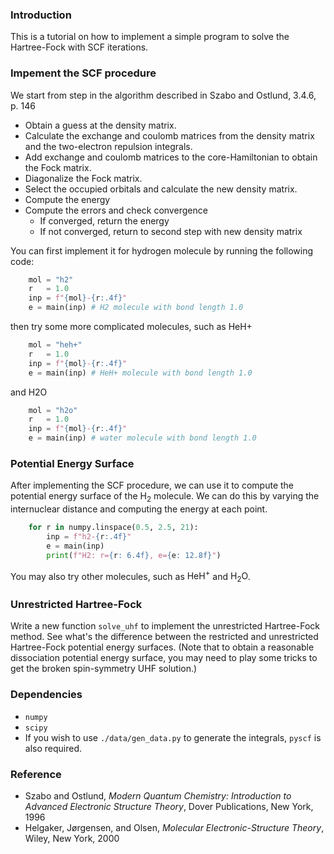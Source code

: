 ### Introduction
This is a tutorial on how to implement a simple program
to solve the Hartree-Fock with SCF iterations.

### Impement the SCF procedure
We start from step in the algorithm described in Szabo and Ostlund, 3.4.6, p. 146

- Obtain a guess at the density matrix.
- Calculate the exchange and coulomb matrices from the density matrix
    and the two-electron repulsion integrals.
- Add exchange and coulomb matrices to the core-Hamiltonian to obtain the
    Fock matrix.
- Diagonalize the Fock matrix.
- Select the occupied orbitals and calculate the new density matrix.
- Compute the energy
- Compute the errors and check convergence
    - If converged, return the energy
    - If not converged, return to second step with new density matrix

You can first implement it for hydrogen molecule by running the following code:

```python
    mol = "h2"
    r   = 1.0
    inp = f"{mol}-{r:.4f}"
    e = main(inp) # H2 molecule with bond length 1.0
```
then try some more complicated molecules, such as HeH+
```python
    mol = "heh+"
    r   = 1.0
    inp = f"{mol}-{r:.4f}"
    e = main(inp) # HeH+ molecule with bond length 1.0
```
and H2O

```python
    mol = "h2o"
    r   = 1.0
    inp = f"{mol}-{r:.4f}"
    e = main(inp) # water molecule with bond length 1.0
```

### Potential Energy Surface

After implementing the SCF procedure, we can use it to compute the potential energy surface 
of the $\mathrm{H}_2$ molecule. We can do this by varying the internuclear distance and computing the
energy at each point.
```python
    for r in numpy.linspace(0.5, 2.5, 21):
        inp = f"h2-{r:.4f}"
        e = main(inp)
        print(f"H2: r={r: 6.4f}, e={e: 12.8f}")
```
You may also try other molecules, such as $\mathrm{HeH}^+$ and $\mathrm{H_2O}$.

### Unrestricted Hartree-Fock
Write a new function `solve_uhf` to implement the unrestricted Hartree-Fock method.
See what's the difference between the restricted and unrestricted Hartree-Fock potential energy surfaces. (Note that to obtain a reasonable dissociation potential energy surface, you may need 
to play some tricks to get the broken spin-symmetry UHF solution.)
### Dependencies
- `numpy`
- `scipy`
- If you wish to use `./data/gen_data.py` to generate the integrals, `pyscf` is also required.

### Reference
- Szabo and Ostlund, _Modern Quantum Chemistry: Introduction to Advanced Electronic Structure Theory_,
  Dover Publications, New York, 1996
- Helgaker, Jørgensen, and Olsen, _Molecular Electronic-Structure Theory_, Wiley, New York, 2000
